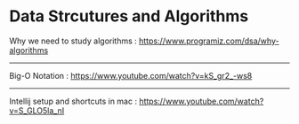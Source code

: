 # Data Strcutures and Algorithms


Why we need to study algorithms : https://www.programiz.com/dsa/why-algorithms
<br/>

--------------------------------------------------------------------------------

Big-O Notation : https://www.youtube.com/watch?v=kS_gr2_-ws8

--------------------------------------------------------------------------------

Intellij setup and shortcuts in mac : https://www.youtube.com/watch?v=S_GLO5la_nI

